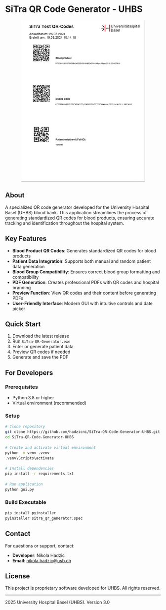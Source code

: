 # SiTra QR Code Generator - UHBS

<p align="center">
<img src="app_screenshot_qr.jpg" width="400" height="520">
</p>

## About
A specialized QR code generator developed for the University Hospital Basel (UHBS) blood bank. This application streamlines the process of generating standardized QR codes for blood products, ensuring accurate tracking and identification throughout the hospital system.

## Key Features
- **Blood Product QR Codes**: Generates standardized QR codes for blood products
- **Patient Data Integration**: Supports both manual and random patient data generation
- **Blood Group Compatibility**: Ensures correct blood group formatting and compatibility
- **PDF Generation**: Creates professional PDFs with QR codes and hospital branding
- **Preview Function**: View QR codes and their content before generating PDFs
- **User-Friendly Interface**: Modern GUI with intuitive controls and date picker

## Quick Start
1. Download the latest release
2. Run `SiTra-QR-Generator.exe`
3. Enter or generate patient data
4. Preview QR codes if needed
5. Generate and save the PDF

## For Developers

### Prerequisites
- Python 3.8 or higher
- Virtual environment (recommended)

### Setup
```bash
# Clone repository
git clone https://github.com/hadzicni/SiTra-QR-Code-Generator-UHBS.git
cd SiTra-QR-Code-Generator-UHBS

# Create and activate virtual environment
python -m venv .venv
.venv\Scripts\activate

# Install dependencies
pip install -r requirements.txt

# Run application
python gui.py
```

### Build Executable
```bash
pip install pyinstaller
pyinstaller sitra_qr_generator.spec
```

## Contact
For questions or support, contact:
- **Developer**: Nikola Hadzic
- **Email**: nikola.hadzic@usb.ch

## License
This project is proprietary software developed for UHBS. All rights reserved.

---
 2025 University Hospital Basel (UHBS). Version 3.0
